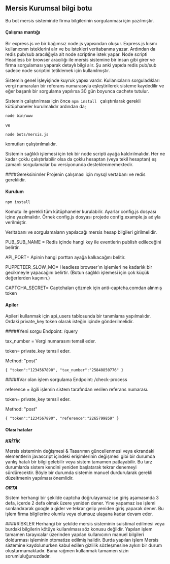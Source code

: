 ## **Mersis Kurumsal bilgi botu**
Bu bot mersis sisteminde firma bilgilerinin sorgulanması için yazılmıştır.
 
#### Çalışma mantığı
Bir express.js ve bir bağımsız node.js yapısından oluşur.
Express.js kısmı kullanıcının isteklerini alır ve bu istekleri veritabanına yazar. Ardından da redis pub/sub aracılığıyla alt node scriptine istek yapar. Node scripti Headless bir browser aracılığı ile mersis sistemine bir insan gibi girer ve firma sorgulaması yaparak detaylı bilgi alır.  Şu anki yapıda redis pub/sub sadece node scriptini tetiklemek için kullanılmıştır.

Sistemin genel İşleyişinde kuyruk yapısı vardır. Kullanıcıların sorguladıkları vergi numaraları bir referans numarasıyla eşleştirilerek sisteme kaydedilir ve eğer başarılı bir sorgulama yapılırsa 30 gün boyunca cachete tutulur. 

Sistemin çalıştırılması için önce `npm install ` çalıştırılarak gerekli kütüphaneler kurulmalıdır ardından da;
 
`node bin/www`

ve 

`node bots/mersis.js`

komutları çalıştırılmalıdır. 

Sistemin sağlıklı işlemesi için tek bir node scripti ayağa kaldırılmalıdır. Her ne kadar çoklu çalıştırlabilir olsa da çoklu hesaptan (veya tekil hesaptan) eş zamanlı sorgulamalar bu versiyonunda desteklenmemektedir.

####Gereksinimler
Projenin çalışması için mysql vertabanı ve redis gereklidir. 


#### Kurulum
`npm install `

Komutu ile gerekli tüm kütüphaneler kurulabilir. 
Ayarlar config.js dosyası içine yazılmalıdır. 
Örnek config.js dosyası projede config.example.js adıyla verilmiştir.

Veritabanı ve sorgulamaların yapılacağı mersis hesap bilgileri girilmelidir.

PUB_SUB_NAME = Redis içinde hangi key ile eventlerin publish edileceğini belirtir.

API_PORT= Apinin hangi porttan ayağa kalkacağını belitir.

PUPPETEER_SLOW_MO= Headless browser'ın işlemleri ne kadarlık bir gecikmeyle yapacağını belirtir. (Botun sağlıklı işlemesi için çok küçük değerlerden kaçının.)

CAPTCHA_SECRET= Captchaları çözmek için anti-captcha.comdan alınmış token 

#### Apiler
Apileri kullanmak için api_users tablosunda bir tanımlama yapılmalıdır. Ordaki private_key token olarak isteğin içinde gönderilmelidir. 

#####Yeni sorgu
Endpoint: /query

tax_number = Vergi numarasını temsil eder. 

token= private_key temsil eder.

Method: "post"

`{
    "token":"1234567890",
    "tax_number":"25840850776"
}`


#####Var olan işlem sorgulama
Endpoint: /check-process

reference = ilgili işlemin sistem tarafından verilen referans numarası. 

token= private_key temsil eder.

Method: "post"

`{
     "token":"1234567890",
     "reference":"2265799859"
 }`



#### Olası hatalar

***KRİTİK***

Mersis sisteminin değişmesi & Tasarımın güncellenmesi veya ekrandaki elementlerin javascript içindeki erişimlerinin değişmesi gibi bir durumda yanlış hatalı bir bilgi gelebilir veya sistem tamamen patlayabilir. Bu tarz durumlarda sistem kendini yeniden başlatarak tekrar denemeyi sürdürecektir. Böyle bir durumda sistemin manuel durdurularak gerekli düzeltmenin yapılması önemlidir.  


***ORTA***

Sistem herhangi bir şekilde captcha doğrulayamaz ise giriş aşamasında 3 defa, içerde 2 defa olmak üzere yeniden dener. Yine yapamaz ise işlemi sonlandırarak google a gider ve tekrar gelip yeniden giriş yaparak dener. 
Bu işlem firma bilgilerine olumlu veya olumsuz ulaşana kadar devam eder.


####RİSKLER
Herhangi bir şekilde mersis sisteminin suistimal edilmesi veya burdaki bilgilerin kötüye kullanılması söz konusu değildir. Yapılan işlem tamamen tarayıcalar üzerinden yapılan kullanıcının manuel bilgileri doldurması işleminin otomatize edilmiş halidir. Burda yapılan işlem Mersis sistemine kaydolunurken kabul edilen gizlilik sözleşmesine aykırı bir durum oluşturmamaktadır. Buna rağmen kullanmak tamamen sizin sorumluluğunuzdadır.


